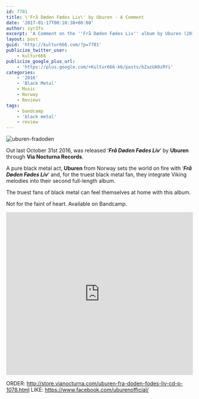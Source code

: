 ```yaml
---
id: 7701
title: \'Frå Døden Fødes Liv\' by Uburen - A Comment
date: '2017-01-17T00:10:38+00:00'
author: syr3fx
excerpt: 'A Comment on the ''Frå Døden Fødes Liv'' album by Uburen (2016).'
layout: post
guid: 'http://kultur666.com/?p=7701'
publicize_twitter_user:
    - kultur666
publicize_google_plus_url:
    - 'https://plus.google.com/+Kultur666-k6/posts/bZazUA9zRYi'
categories:
    - '2016'
    - 'Black Metal'
    - Music
    - Norway
    - Reviews
tags:
    - bandcamp
    - 'black metal'
    - review
---
```


![uburen-fradoden](http://localhost:8080/wp-content/uploads/2017/01/uburen-fradoden.jpg?w=680)

Out last October 31st 2016, was released ‘***Frå Døden Fødes Liv***‘ by **Uburen** through **Via Nocturna Records**.

A pure black metal act, **Uburen** from Norway sets the world on fire with ‘***Frå Døden Fødes Liv***‘ and, for the truest black metal fan, they integrate Viking melodies into their second full-length album.

The truest fans of black metal can feel themselves at home with this album.

Not for the faint of heart. Available on Bandcamp.

<iframe style="border: 0; width: 100%; height: 439px;" src="https://bandcamp.com/EmbeddedPlayer/album=646776602/size=large/bgcol=333333/linkcol=e99708/tracklist=false/transparent=true/" seamless></iframe>

ORDER: <http://store.vianocturna.com/uburen-fra-doden-fodes-liv-cd-p-1078.html>
LIKE: <https://www.facebook.com/uburenofficial/>